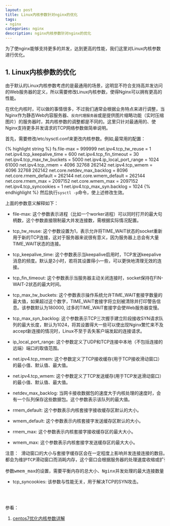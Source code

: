 ```yaml
---
layout: post
title: Linux内核参数针对nginx的优化
tags:
- nginx
categories: nginx
description: nginx内核参数针对nginx的优化
---
```



为了使nginx能够支持更多的并发，达到更高的性能，我们这里对Linux内核参数进行优化。




<!-- more -->


## 1. Linux内核参数的优化
由于默认的Linux内核参数考虑的是最通用的场景，这明显不符合支持高并发访问的Web服务器的定义，所以需要修改Linux内核参数，使得Nginx可以拥有更高的性能。

在优化内核时，可以做的事情很多，不过我们通常会根据业务特点来进行调整，当Nginx作为静态Web内容服务器、```反向代理服务器```或是提供图片缩略功能（实时压缩图片）的服务器时，其内核参数的调整都是不同的。这里只针对最通用的、使Nginx支持更多并发请求的TCP网络参数做简单说明。

首先，需要修改/etc/sysctl.conf来更改内核参数。例如,最常用的配置：

{% highlight string %}
fs.file-max = 999999
net.ipv4.tcp_tw_reuse = 1
net.ipv4.tcp_keepalive_time = 600
net.ipv4.tcp_fin_timeout = 30
net.ipv4.tcp_max_tw_buckets = 5000
net.ipv4.ip_local_port_range = 1024 61000
net.ipv4.tcp_rmem = 4096 32768 262142
net.ipv4.tcp_wmem = 4096 32768 262142
net.core.netdev_max_backlog = 8096
net.core.rmem_default = 262144
net.core.wmem_default = 262144
net.core.rmem_max = 2097152
net.core.wmem_max = 2097152
net.ipv4.tcp_syncookies = 1
net.ipv4.tcp_max_syn.backlog = 1024
{% endhighlight %}
然后执行```sysctl -p```命令，使上述修改生效。

上面的参数意义解释如下：

* file-max: 这个参数表示进程（比如一个worker进程）可以同时打开的最大句柄数，这个参数直接限制最大并发连接数，需根据实际情况配置。


* tcp_tw_reuse: 这个参数设置为1，表示允许将TIME_WAIT状态的socket重新用于新的TCP连接，这对于服务器来说很有意义，因为服务器上总会有大量TIME_WAIT状态的连接。

* tcp_keepalive_time: 这个参数表示当keepalive启用时，TCP发送keepalive消息的频度。默认是2小时，若将其设置得小一些，可以更快地清理无效的连接。

* tcp_fin_timeout: 这个参数表示当服务器主动关闭连接时，socket保持在FIN-WAIT-2状态的最大时间。

* tcp_max_tw_buckets: 这个参数表示操作系统允许TIME_WAIT套接字数量的最大值，如果超过这个数字，TIME_WAIT套接字将立刻被清除并打印警告信息。该参数默认为180000, 过多的TIME_WAIT套接字会使Web服务器变慢。

* tcp_max_syn_backlog: 这个参数表示TCP三次握手建立阶段接收SYN请求队列的最大长度，默认为1024，将其设置得大一些可以使出现Nginx繁忙来不及accept新连接的情况时，Linux不至于丢失客户端发起的连接请求。

* ip_local_port_range: 这个参数定义了UDP和TCP连接中本地（不包括连接的远端）端口的取值范围。

* net.ipv4.tcp_rmem: 这个参数定义了TCP接收缓存(用于TCP接收滑动窗口）的最小值、默认值、最大值。

* net.ipv4.tcp_wmem: 这个参数定义了TCP发送缓存(用于TCP发送滑动窗口）的最小值、默认值、最大值。

* netdev_max_backlog: 当网卡接收数据包的速度大于内核处理的速度时，会有一个队列保存这些数据包。这个参数表示该队列的最大值。

* rmem_default: 这个参数表示内核套接字接收缓存区默认的大小。

* wmem_default: 这个参数表示内核套接字发送缓存区默认的大小。

* rmem_max: 这个参数表示内核套接字接收缓存区的最大大小。

* wmem_max: 这个参数表示内核套接字发送缓存区的最大大小。
<pre>
注意： 滑动窗口的大小与套接字缓存区会在一定程度上影响并发连接连接的数目。每个TCP连接
都会为维护TCP滑动窗口而消耗内存，这个窗口会根据服务器的处理速度收缩或扩张。

参数wmem_max的设置，需要平衡内存的总大小、Nginx并发处理的最大连接数量（由nginx.conf中的worker_processes和worker_connections参数决定）而确定。当然，如果仅仅为了提高并发量使服务器不出现Out Of Memory(OOM)问题而去降低滑动窗口大小，那么并不合适，因为滑动窗口过小会影响大数据量的传输速度。rmem_default、wmem_default、rmem_max、wmem_max这4个参数的设置需要根据我们的业务特性以及实际的硬件成本来综合考虑。
</pre>

* tcp_syncookies: 该参数与性能无关，用于解决TCP的SYN攻击。



<br />
<br />

参看：

1. [centos7优化内核参数详解](http://blog.csdn.net/xiegh2014/article/details/52132863)


<br />
<br />
<br />

